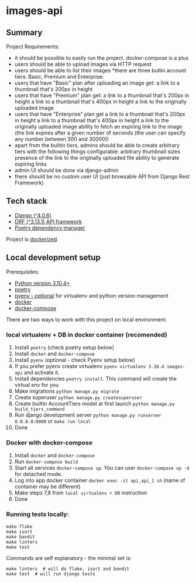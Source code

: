 # images-api

## Summary

Project Requirements:
* it should be possible to easily run the project. docker-compose is a plus
* users should be able to upload images via HTTP request
* users should be able to list their images
*there are three bultin account tiers: Basic, Premium and Enterprise:
* users that have "Basic" plan after uploading an image get: 
    a link to a thumbnail that's 200px in height
* users that have "Premium" plan get:
a link to a thumbnail that's 200px in height
a link to a thumbnail that's 400px in height
a link to the originally uploaded image
* users that have "Enterprise" plan get
a link to a thumbnail that's 200px in height
a link to a thumbnail that's 400px in height
a link to the originally uploaded image
ability to fetch an expiring link to the image (the link expires after a given number of seconds (the user can specify any number between 300 and 30000))
* apart from the builtin tiers, admins should be able to create arbitrary tiers with the following things configurable:
arbitrary thumbnail sizes
presence of the link to the originally uploaded file
ability to generate expiring links
* admin UI should be done via django-admin
* there should be no custom user UI (just browsable API from Django Rest Framework)


## Tech stack
* [Django (^4.0.6)](https://www.djangoproject.com/)
* [DRF (^3.13.1) API framework](https://www.django-rest-framework.org)
* [Poetry dependency manager ](https://pypi.org/project/poetry/)

Project is [dockerized](https://www.docker.com/).

## Local development setup

Prerequisites:

* [Python version 3.10.4+]()
* [poetry](https://python-poetry.org/docs/#installation)
* [pyenv - optional]() for virtualenv and python version management
* [docker](https://docs.docker.com/engine/install/)
* [docker-compose](https://docs.docker.com/compose/install/)

There are two ways to work with this project on local environment:

### local virtualenv + DB in docker container (recomended)

1. Install `poetry` (check poetry setup below)
2. Install `docker` and `docker-compose`
3. Install `pyenv` (optional - check Pyenv setup below)
4. If you prefer pyenv create virtualenv `pyenv virtualenv 3.10.4 images-api` and activate it.
5. Install dependencies `poetry install`. This command will create the virtual env for you
6. Make migrations
    `python manage.py migrate`
7. Create superuser `python manage.py createsuperuser`
8. Create builtin AccountTiers model at first launch `python manage.py build_tiers_command`
9. Run django development server `python manage.py runserver 0.0.0.0:8000` or `make run-local`
10. Done

### Docker with docker-compose

1. Install `docker` and `docker-compose`
2. Run `docker-compose build`
3. Start all services `docker-compose up`. You can user `docker-compose up -d` for detached mode.
4. Log into app docker container `docker exec -it api_api_1 sh` (name of container may be different)
5. Make steps 7,8 from `local virtualenv + DB` instruction
6. Done

### Running tests locally:

    make flake
    make isort
    make bandit
    make linters
    make test

Commands are self explanatory - the minimal set is:

    make linters  # will do flake, isort and bandit
    make test  # will run django tests
